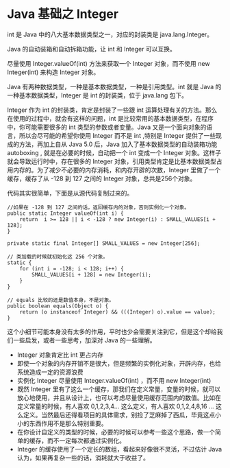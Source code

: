# Java 基础之 Integer

int 是 Java 中的八大基本数据类型之一，对应的封装类是 java.lang.Integer。

Java 的自动装箱和自动拆箱功能，让 int 和 Integer 可以互换。

尽量使用 Integer.valueOf(int) 方法来获取一个 Integer 对象，而不使用 new Integer(int) 来构造 Integer 对象。

Java 有两种数据类型，一种是基本数据类型，一种是引用类型。int 就是 Java 的一种基本数据类型，Integer 是 int 的封装类，位于 java.lang 包下。

Integer 作为 int 的封装类，肯定是封装了一些跟 int 运算处理有关的方法。那么在使用的过程中，就会有这样的问题，int 是比较常用的基本数据类型，在程序中，你可能需要很多的 int 类型的参数或者变量。Java 又是一个面向对象的语言，所以会尽可能的希望你使用 Integer 而不是 int ,特别是 Integer 提供了一些现成的方法，再加上自从 Java 5.0 后，Java 加入了基本数据类型的自动装箱功能 autoboxing , 就是在必要的时候，自动把一个 int 变成一个 Integer 对象。这样子就会导致运行时中，存在很多的 Integer 对象，引用类型肯定是比基本数据类型占用内存的。为了减少不必要的内存消耗，和内存开辟的次数，Integer 里做了一个缓存，缓存了从 -128 到 127 之间的 Integer 对象，总共是256个对象。

代码其实很简单，下面是从源代码复制过来的。

    //如果在 -128 到 127 之间的话，返回缓存内的对象，否则实例化一个对象。
    public static Integer valueOf(int i) {
        return  i >= 128 || i < -128 ? new Integer(i) : SMALL_VALUES[i + 128];
    }

    private static final Integer[] SMALL_VALUES = new Integer[256];

    // 类加载的时候就初始化这 256 个对象。
    static {
        for (int i = -128; i < 128; i++) {
            SMALL_VALUES[i + 128] = new Integer(i);
        }
    }

    // equals 比较的还是数值本身，不是对象。
    public boolean equals(Object o) {
        return (o instanceof Integer) && (((Integer) o).value == value);
    }

这个小细节可能本身没有太多的作用，平时也少会需要关注到它，但是这个却给我们一些启发，或者一些思考，加深对 Java 的一些理解。
 - Integer 对象肯定比 int 更占内存
 - 即使一个对象的内存开销不是很大，但是频繁的实例化对象，开辟内存，也给系统造成一定的资源浪费
 - 实例化 Integer 尽量使用 Integer.valueOf(int) ，而不用 new Integer(int)
 - 既然 Integer 里有了这么一个缓存，那我们在定义常量，变量的时候，就可以放心地使用，并且从设计上，也可以考虑尽量使用缓存范围内的数值。比如在定义常量的时候，有人喜欢 0,1,2,3,4... 这么定义，有人喜欢 0,1,2,4,8,16 ... 这么定义。当然最后还得看项目的具体需求，别捡了芝麻掉了西瓜，毕竟这点小小的东西作用不是那么特别重要。
 - 在你设计自定义的类型的时候，必要的时候可以参考一些这个思路，做一个简单的缓存，而不一定每次都通过实例化。
 - Integer 的缓存使用了一个定长的数组，看起来好像很不灵活，不过估计 Java 认为，如果再复杂一些的话，消耗就大于收益了。
